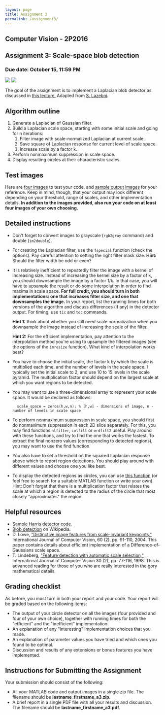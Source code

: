 ```yaml
---
layout: page
title: Assignment 3
permalink: /assignment3/
---
```


## Computer Vision - 2P2016

## Assignment 3: Scale-space blob detection

### Due date: October 15, 11:59 PM

![](https://dl.dropboxusercontent.com/u/5279729/tutorial/butterfly.jpg)
![](https://dl.dropboxusercontent.com/u/5279729/tutorial/blobs_butterfly.gif)

The goal of the assignment is to implement a Laplacian blob detector as discussed in [this lecture.][lecture] Adapted from [S. Lazebni][lazebni].

[lecture]: https://www.dropbox.com/s/v60jegnvetck34u/lec09_sift.pdf?dl=0
[lazebni]: http://web.engr.illinois.edu/~slazebni/spring11/assignment3.html

## Algorithm outline

1. Generate a Laplacian of Gaussian filter.
2. Build a Laplacian scale space, starting with some initial scale and going for n iterations:
	1. Filter image with scale-normalized Laplacian at current scale.
	2. Save square of Laplacian response for current level of scale space.
	3. Increase scale by a factor k.
3. Perform nonmaximum suppression in scale space.
4. Display resulting circles at their characteristic scales.

## Test images

Here are [four images][link-four-in] to test your code, and [sample output images][link-four-out] for your reference. Keep in mind, though, that your output may look different depending on your threshold, range of scales, and other implementation details. **In addition to the images provided, also run your code on at least four images of your own choosing.**

[link-four-in]: https://www.dropbox.com/s/79hin0kg6r6cu6n/assignment3_images.zip?dl=0
[link-four-out]: https://www.dropbox.com/s/id2h2blkumfp84x/assignment3_sample_output.zip?dl=0

## Detailed instructions

- Don't forget to convert images to grayscale (``rgb2gray`` command) and double (``im2double``).

- For creating the Laplacian filter, use the `fspecial` function (check the options). Pay careful attention to setting the right filter mask size. **Hint:** Should the filter width be odd or even? 

- It is relatively inefficient to repeatedly filter the image with a kernel of increasing size. Instead of increasing the kernel size by a factor of k, you should downsample the image by a factor 1/k. In that case, you will have to upsample the result or do some interpolation in order to find maxima in scale space. **For full credit, you should turn in both implementations: one that increases filter size, and one that downsamples the image.** In your report, list the running times for both versions of the algorithm and discuss differences (if any) in the detector output. For timing, use `tic` and `toc` commands.

	**Hint 1:** think about whether you still need scale normalization when you downsample the image instead of increasing the scale of the filter.
	
	**Hint 2:** For the efficient implementation, pay attention to the interpolation method you're using to upsample the filtered images (see the options of the `imresize` function). What kind of interpolation works best?
	
- You have to choose the initial scale, the factor k by which the scale is multiplied each time, and the number of levels in the scale space. I typically set the initial scale to 2, and use 10 to 15 levels in the scale pyramid. The multiplication factor should depend on the largest scale at which you want regions to be detected.

- You may want to use a three-dimensional array to represent your scale space. It would be declared as follows:

		scale_space = zeros(h,w,n); % [h,w] - dimensions of image, n - number of levels in scale space
- To perform nonmaximum suppression in scale space, you should first do nonmaximum suppression in each 2D slice separately. For this, you may find functions `nlfilter`, `colfilt` or `ordfilt2` useful. Play around with these functions, and try to find the one that works the fastest. To extract the final nonzero values (corresponding to detected regions), you may want to use the find function.

- You also have to set a threshold on the squared Laplacian response above which to report region detections. You should play around with different values and choose one you like best.

- To display the detected regions as circles, you can use [this function][show-circles] (or feel free to search for a suitable MATLAB function or write your own). Hint: Don't forget that there is a multiplication factor that relates the scale at which a region is detected to the radius of the circle that most closely "approximates" the region.

[show-circles]: ../show_all_circles.m

## Helpful resources

- [Sample Harris detector code.](harris.m)
- [Blob detection][blob] on Wikipedia.
- D. Lowe, ["Distinctive image features from scale-invariant keypoints,"][lowe] International Journal of Computer Vision, 60 (2), pp. 91-110, 2004. This paper contains details about efficient implementation of a Difference-of-Gaussians scale space.
- T. Lindeberg, ["Feature detection with automatic scale selection,"][lindberg] International Journal of Computer Vision 30 (2), pp. 77-116, 1998. This is advanced reading for those of you who are really interested in the gory mathematical details.

[blob]:https://en.wikipedia.org/wiki/Blob_detection "Blob detection - Wikipedia, the free encyclopedia"
[lowe]:http://www.cs.ubc.ca/~lowe/papers/ijcv04.pdf
[lindberg]:ftp://ftp.nada.kth.se/CVAP/reports/cvap198.pdf

## Grading checklist

As before, you must turn in both your report and your code. Your report will be graded based on the following items:

- The output of your circle detector on all the images (four provided and four of your own choice), together with running times for both the "efficient" and the "inefficient" implementation.
- An explanation of any "interesting" implementation choices that you made.
- An explanation of parameter values you have tried and which ones you found to be optimal.
- Discussion and results of any extensions or bonus features you have implemented.

## Instructions for Submitting the Assignment

Your submission should consist of the following:

- All your MATLAB code and output images in a single zip file. The filename should be **lastname_firstname_a3.zip**.
- A brief report in a single PDF file with all your results and discussion. The filename should be **lastname_firstname_a3.pdf**.
